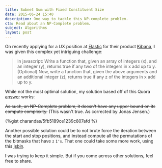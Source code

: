 ```yaml
---
title: Subnet Sum with Fixed Constituent Size
date: 2015-06-24 15:40
description: One way to tackle this NP-complete problem.
cta: Read about an NP-Complete problem.
subject: Algorithms
layout: post
---
```


On recently applying for a UX position at [Elastic](https://www.elastic.co/) for their product [Kibana](https://www.elastic.co/products/kibana), I was given this complex yet intriguing challenge: <!-- more -->

> In javascript: Write a function that, given an array of
> integers (x), and an integer (y), returns true if any two of
> the integers in x add up to y. (Optional) Now, write a
> function that, given the above arguments and an additional
> integer (z), returns true if any z of the integers in x add
> up to y.


While not the most optimal solution, my solution based
off of this Quora [answer](http://www.quora.com/I-need-to-write-an-algorithm-How-should-I-approach-the-following-problem/answer/Ivan-Krpelnik) works:

<del>As such, an NP-Complete problem, it doesn't have any upper bound on its compute complexity.</del> (This wasn't true. As corrected by Jonas Jensen.)

{%gist charandas/5fb5189ce1239c807afd %}

Another possible solution could be to not brute force the iteration between the start and stop positions, and instead compute all the permutations of the bitmasks that have `z` `1's`. That one could take some more work, using this [jsbin](http://jsbin.com/eXefawe/2/edit?html,js,output).

I was trying to keep it simple. But if you come across other solutions, feel free to share.
